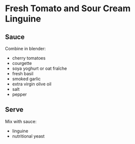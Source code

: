 # Fresh Tomato and Sour Cream Linguine

## Sauce
Combine in blender:
- cherry tomatoes
- courgette
- soya yoghurt or oat fraîche
- fresh basil
- smoked garlic
- extra virgin olive oil
- salt
- pepper

## Serve
Mix with sauce:
- linguine
- nutritional yeast
